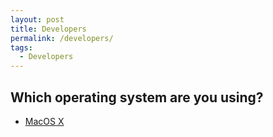 ```yaml
---
layout: post
title: Developers
permalink: /developers/
tags:
  - Developers
---
```


## Which operating system are you using?

- [MacOS X](/developers/getting-started-macos/)